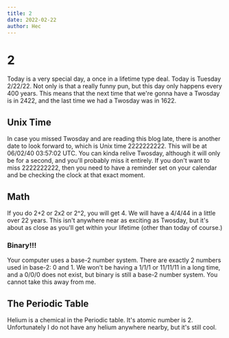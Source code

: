 ```yaml
---
title: 2
date: 2022-02-22
author: Hec
---
```


# 2
Today is a very special day, a once in a lifetime type deal. Today is Tuesday 2/22/22. Not only is that a really funny pun, but this day only happens every 400 years. This means that the next time that we're gonna have a Twosday is in 2422, and the last time we had a Twosday was in 1622.

## Unix Time
In case you missed Twosday and are reading this blog late, there is another date to look forward to, which is Unix time 2222222222. This will be at 06/02/40 03:57:02 UTC. You can kinda relive Twosday, although it will only be for a second, and you'll probably miss it entirely. If you don't want to miss 2222222222, then you need to have a reminder set on your calendar and be checking the clock at that exact moment.

## Math
If you do 2+2 or 2x2 or 2^2, you will get 4. We will have a 4/4/44 in a little over 22 years. This isn't anywhere near as exciting as Twosday, but it's about as close as you'll get within your lifetime (other than today of course.)

### Binary!!!
Your computer uses a base-2 number system. There are exactly 2 numbers used in base-2: 0 and 1. We won't be having a 1/1/1 or 11/11/11 in a long time, and a 0/0/0 does not exist, but binary is still a base-2 number system. You cannot take this away from me.

## The Periodic Table
Helium is a chemical in the Periodic table. It's atomic number is 2. Unfortunately I do not have any helium anywhere nearby, but it's still cool.
